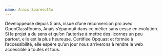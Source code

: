 ```yaml
---
name: Anais Sparesotto
---
```


Développeuse depuis 5 ans, issue d’une reconversion pro avec OpenClassRooms, Anaïs s’épanouit dans ce métier sans cesse en évolution. Si le projet a du sens et qu’on l’autorise à mettre des licornes un peu partout, elle est la plus heureuse.
Certifiée Opquast et formée à l’accessibilité, elle espère qu’un jour nous arriverons à rendre le web accessible à toutes et tous.

